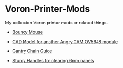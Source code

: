 # Voron-Printer-Mods
My collection Voron printer mods or related things.


* [Bouncy Mouse](./Bouncy-Mouse)

* [CAD Model for another Angry CAM OV5648 module](./AngryCAM-OV5648-A)

* [Gantry Chain Guide](./Gantry-Chain-Guide)

* [Sturdy Handles for clearing 6mm panels](./Sturdy-Handles)